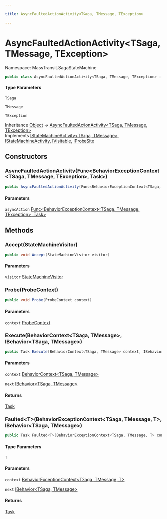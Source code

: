 ```yaml
---

title: AsyncFaultedActionActivity<TSaga, TMessage, TException>

---
```


# AsyncFaultedActionActivity\<TSaga, TMessage, TException\>

Namespace: MassTransit.SagaStateMachine

```csharp
public class AsyncFaultedActionActivity<TSaga, TMessage, TException> : IStateMachineActivity<TSaga, TMessage>, IStateMachineActivity, IVisitable, IProbeSite
```

#### Type Parameters

`TSaga`<br/>

`TMessage`<br/>

`TException`<br/>

Inheritance [Object](https://learn.microsoft.com/en-us/dotnet/api/system.object) → [AsyncFaultedActionActivity\<TSaga, TMessage, TException\>](../masstransit-sagastatemachine/asyncfaultedactionactivity-3)<br/>
Implements [IStateMachineActivity\<TSaga, TMessage\>](../../masstransit-abstractions/masstransit/istatemachineactivity-2), [IStateMachineActivity](../../masstransit-abstractions/masstransit/istatemachineactivity), [IVisitable](../../masstransit-abstractions/masstransit/ivisitable), [IProbeSite](../../masstransit-abstractions/masstransit/iprobesite)

## Constructors

### **AsyncFaultedActionActivity(Func\<BehaviorExceptionContext\<TSaga, TMessage, TException\>, Task\>)**

```csharp
public AsyncFaultedActionActivity(Func<BehaviorExceptionContext<TSaga, TMessage, TException>, Task> asyncAction)
```

#### Parameters

`asyncAction` [Func\<BehaviorExceptionContext\<TSaga, TMessage, TException\>, Task\>](https://learn.microsoft.com/en-us/dotnet/api/system.func-2)<br/>

## Methods

### **Accept(StateMachineVisitor)**

```csharp
public void Accept(StateMachineVisitor visitor)
```

#### Parameters

`visitor` [StateMachineVisitor](../../masstransit-abstractions/masstransit/statemachinevisitor)<br/>

### **Probe(ProbeContext)**

```csharp
public void Probe(ProbeContext context)
```

#### Parameters

`context` [ProbeContext](../../masstransit-abstractions/masstransit/probecontext)<br/>

### **Execute(BehaviorContext\<TSaga, TMessage\>, IBehavior\<TSaga, TMessage\>)**

```csharp
public Task Execute(BehaviorContext<TSaga, TMessage> context, IBehavior<TSaga, TMessage> next)
```

#### Parameters

`context` [BehaviorContext\<TSaga, TMessage\>](../../masstransit-abstractions/masstransit/behaviorcontext-2)<br/>

`next` [IBehavior\<TSaga, TMessage\>](../../masstransit-abstractions/masstransit/ibehavior-2)<br/>

#### Returns

[Task](https://learn.microsoft.com/en-us/dotnet/api/system.threading.tasks.task)<br/>

### **Faulted\<T\>(BehaviorExceptionContext\<TSaga, TMessage, T\>, IBehavior\<TSaga, TMessage\>)**

```csharp
public Task Faulted<T>(BehaviorExceptionContext<TSaga, TMessage, T> context, IBehavior<TSaga, TMessage> next)
```

#### Type Parameters

`T`<br/>

#### Parameters

`context` [BehaviorExceptionContext\<TSaga, TMessage, T\>](../../masstransit-abstractions/masstransit/behaviorexceptioncontext-3)<br/>

`next` [IBehavior\<TSaga, TMessage\>](../../masstransit-abstractions/masstransit/ibehavior-2)<br/>

#### Returns

[Task](https://learn.microsoft.com/en-us/dotnet/api/system.threading.tasks.task)<br/>
